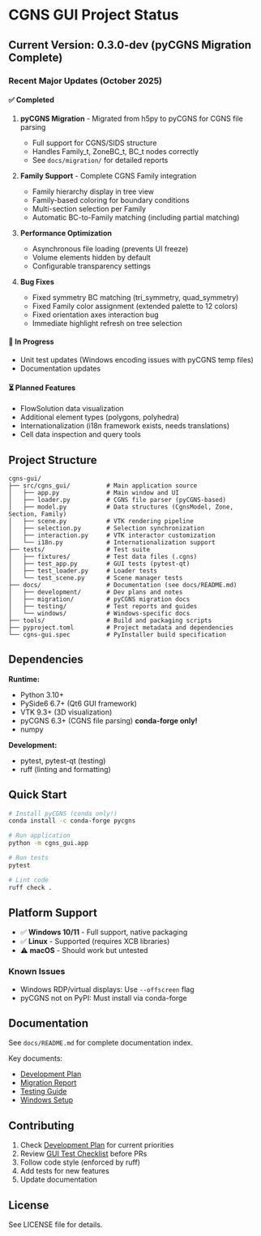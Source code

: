 # CGNS GUI Project Status

## Current Version: 0.3.0-dev (pyCGNS Migration Complete)

### Recent Major Updates (October 2025)

#### ✅ Completed
1. **pyCGNS Migration** - Migrated from h5py to pyCGNS for CGNS file parsing
   - Full support for CGNS/SIDS structure
   - Handles Family_t, ZoneBC_t, BC_t nodes correctly
   - See `docs/migration/` for detailed reports

2. **Family Support** - Complete CGNS Family integration
   - Family hierarchy display in tree view
   - Family-based coloring for boundary conditions
   - Multi-section selection per Family
   - Automatic BC-to-Family matching (including partial matching)

3. **Performance Optimization**
   - Asynchronous file loading (prevents UI freeze)
   - Volume elements hidden by default
   - Configurable transparency settings

4. **Bug Fixes**
   - Fixed symmetry BC matching (tri_symmetry, quad_symmetry)
   - Fixed Family color assignment (extended palette to 12 colors)
   - Fixed orientation axes interaction bug
   - Immediate highlight refresh on tree selection

#### 🔄 In Progress
- Unit test updates (Windows encoding issues with pyCGNS temp files)
- Documentation updates

#### ⏳ Planned Features
- FlowSolution data visualization
- Additional element types (polygons, polyhedra)
- Internationalization (i18n framework exists, needs translations)
- Cell data inspection and query tools

## Project Structure

```
cgns-gui/
├── src/cgns_gui/          # Main application source
│   ├── app.py             # Main window and UI
│   ├── loader.py          # CGNS file parser (pyCGNS-based)
│   ├── model.py           # Data structures (CgnsModel, Zone, Section, Family)
│   ├── scene.py           # VTK rendering pipeline
│   ├── selection.py       # Selection synchronization
│   ├── interaction.py     # VTK interactor customization
│   └── i18n.py            # Internationalization support
├── tests/                 # Test suite
│   ├── fixtures/          # Test data files (.cgns)
│   ├── test_app.py        # GUI tests (pytest-qt)
│   ├── test_loader.py     # Loader tests
│   └── test_scene.py      # Scene manager tests
├── docs/                  # Documentation (see docs/README.md)
│   ├── development/       # Dev plans and notes
│   ├── migration/         # pyCGNS migration docs
│   ├── testing/           # Test reports and guides
│   └── windows/           # Windows-specific docs
├── tools/                 # Build and packaging scripts
├── pyproject.toml         # Project metadata and dependencies
└── cgns-gui.spec          # PyInstaller build specification
```

## Dependencies

**Runtime:**
- Python 3.10+
- PySide6 6.7+ (Qt6 GUI framework)
- VTK 9.3+ (3D visualization)
- pyCGNS 6.3+ (CGNS file parsing) **conda-forge only!**
- numpy

**Development:**
- pytest, pytest-qt (testing)
- ruff (linting and formatting)

## Quick Start

```bash
# Install pyCGNS (conda only!)
conda install -c conda-forge pycgns

# Run application
python -m cgns_gui.app

# Run tests
pytest

# Lint code
ruff check .
```

## Platform Support

- ✅ **Windows 10/11** - Full support, native packaging
- ✅ **Linux** - Supported (requires XCB libraries)
- ⚠️ **macOS** - Should work but untested

### Known Issues
- Windows RDP/virtual displays: Use `--offscreen` flag
- pyCGNS not on PyPI: Must install via conda-forge

## Documentation

See `docs/README.md` for complete documentation index.

Key documents:
- [Development Plan](docs/development/development-plan.md)
- [Migration Report](docs/migration/MIGRATION_FINAL_REPORT.md)
- [Testing Guide](docs/testing/QUICK_TEST_GUIDE.md)
- [Windows Setup](docs/windows/windows-setup.md)

## Contributing

1. Check [Development Plan](docs/development/development-plan.md) for current priorities
2. Review [GUI Test Checklist](docs/testing/GUI_TEST_CHECKLIST.md) before PRs
3. Follow code style (enforced by ruff)
4. Add tests for new features
5. Update documentation

## License

See LICENSE file for details.

